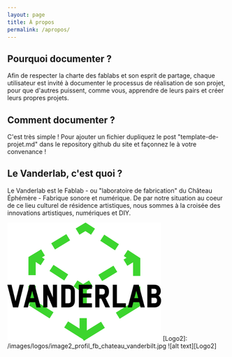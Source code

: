 ```yaml
---
layout: page
title: À propos
permalink: /apropos/
---
```


## Pourquoi documenter ?

Afin de respecter la charte des fablabs et son esprit de partage, chaque utilisateur est invité à documenter le processus de réalisation de son projet, pour que d'autres puissent, comme vous, apprendre de leurs pairs et créer leurs propres projets.

## Comment documenter ?

C'est très simple ! Pour ajouter un fichier dupliquez le post "template-de-projet.md" dans le repository github du site et façonnez le à votre convenance !

## Le Vanderlab, c'est quoi ?

Le Vanderlab est le Fablab - ou "laboratoire de fabrication" du Château Éphémère - Fabrique sonore et numérique. De par notre situation au coeur de ce lieu culturel de résidence artistiques, nous sommes à la croisée des innovations artistiques, numériques et DIY.

[Logo1]: /images/logos/logo_vanderlab.png
![alt text][Logo1]
[Logo2]: /images/logos/image2_profil_fb_chateau_vanderbilt.jpg
![alt text][Logo2]
